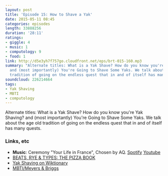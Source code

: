 ```yaml
---
layout: post
title: 'Episode 15: How to Shave a Yak'
date: 2015-05-11 08:45
categories: episodes
length: 33888256
duration: '28:11'
ratings:
- giggle: 4
- music: 1
- computology: 9
- food: 1
link: http://d5e3yh7f757go.cloudfront.net/eps/brt-015-160.mp3
summary: "Alternate titles: What is a Yak Shave? How do you know you're Yak Shaving?
  and (most importantly) You're Going to Shave Some Yaks. We talk about the age old
  tradition of going on the endless quest that in and of itself has many quests.  \n"
soundcloud: 226214664
tags:
- Yak Shaving
- MBTI
- computology
---
```

Alternate titles: What is a Yak Shave? How do you know you're Yak Shaving? and (most importantly) You're Going to Shave Some Yaks. We talk about the age old tradition of going on the endless quest that in and of itself has many quests.

<!-- more -->

### Links, etc

* <strong>Music</strong>: Ceremony "Your Life in France", Chosen by AQ. [Spotify](https://open.spotify.com/track/3ONgtFTNOGKbZsIHWwI7Ba) [Youtube](https://www.youtube.com/watch?v=80rvSq3oDqg)
* [BEATS, RYE & TYPES: THE PIZZA BOOK](http://beatsryetypes.com/pizza)
* [Yak Shaving on Wiktionary](http://en.wiktionary.org/wiki/yak_shaving)
* [MBTI/Meyers & Briggs](http://www.myersbriggs.org/my-mbti-personality-type/mbti-basics/home.htm?bhcp=1)
